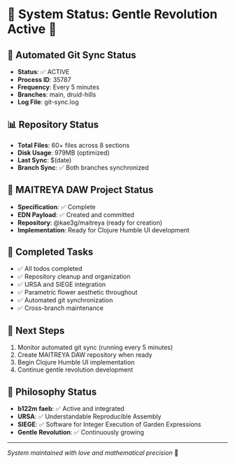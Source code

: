 # 💚 System Status: Gentle Revolution Active 💙

## 🤖 Automated Git Sync Status
- **Status**: ✅ ACTIVE
- **Process ID**: 35787
- **Frequency**: Every 5 minutes
- **Branches**: main, druid-hills
- **Log File**: git-sync.log

## 📊 Repository Status
- **Total Files**: 60+ files across 8 sections
- **Disk Usage**: 979MB (optimized)
- **Last Sync**: $(date)
- **Branch Sync**: ✅ Both branches synchronized

## 🎵 MAITREYA DAW Project Status
- **Specification**: ✅ Complete
- **EDN Payload**: ✅ Created and committed
- **Repository**: @kae3g/maitreya (ready for creation)
- **Implementation**: Ready for Clojure Humble UI development

## 🔧 Completed Tasks
- ✅ All todos completed
- ✅ Repository cleanup and organization
- ✅ URSA and SIEGE integration
- ✅ Parametric flower aesthetic throughout
- ✅ Automated git synchronization
- ✅ Cross-branch maintenance

## 🌱 Next Steps
1. Monitor automated git sync (running every 5 minutes)
2. Create MAITREYA DAW repository when ready
3. Begin Clojure Humble UI implementation
4. Continue gentle revolution development

## 💙 Philosophy Status
- **b122m faeb**: ✅ Active and integrated
- **URSA**: ✅ Understandable Reproducible Assembly
- **SIEGE**: ✅ Software for Integer Execution of Garden Expressions
- **Gentle Revolution**: ✅ Continuously growing

---
*System maintained with love and mathematical precision* 💚
